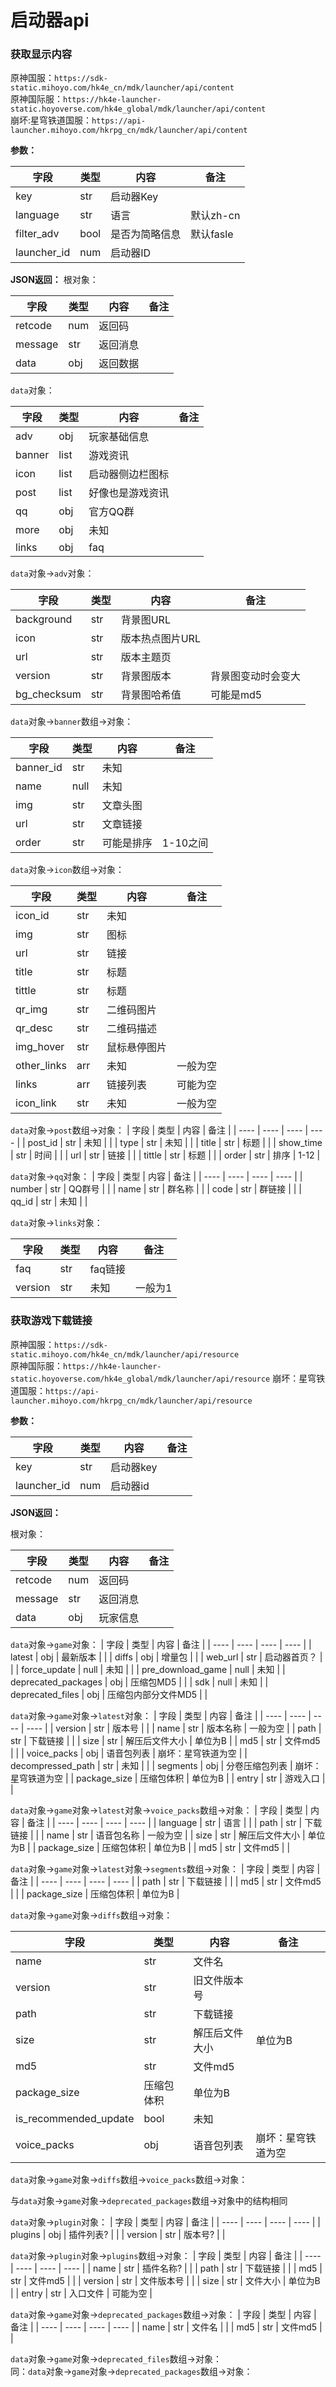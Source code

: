 # 启动器api
### 获取显示内容
原神国服：`https://sdk-static.mihoyo.com/hk4e_cn/mdk/launcher/api/content`
<br>
原神国际服：`https://hk4e-launcher-static.hoyoverse.com/hk4e_global/mdk/launcher/api/content`
<br>
崩坏:星穹铁道国服：`https://api-launcher.mihoyo.com/hkrpg_cn/mdk/launcher/api/content`

**参数：**

| 字段 | 类型 | 内容 | 备注 |
| ---- | ---- | ---- | ---- |
| key | str | 启动器Key | |
| language | str | 语言 | 默认zh-cn |
| filter_adv | bool | 是否为简略信息 | 默认fasle |
| launcher_id | num | 启动器ID | |

**JSON返回：**
根对象：

| 字段 | 类型 | 内容 | 备注 |
| ---- | ---- | ---- | ---- |
| retcode | num | 返回码 | |
| message | str | 返回消息 | |
| data | obj | 返回数据 | |

`data`对象：

| 字段 | 类型 | 内容 | 备注 |
| ---- | ---- | ---- | ---- |
| adv | obj | 玩家基础信息 | |
| banner | list | 游戏资讯 | |
| icon | list | 启动器侧边栏图标 | |
| post | list | 好像也是游戏资讯 | |
| qq | obj | 官方QQ群 | |
| more | obj | 未知 |  |
| links | obj | faq | |

`data`对象→`adv`对象：

| 字段 | 类型 | 内容 | 备注 |
| ---- | ---- | ---- | ---- |
| background | str | 背景图URL | |
| icon | str | 版本热点图片URL | |
| url | str | 版本主题页 | |
| version | str | 背景图版本 | 背景图变动时会变大 |
| bg_checksum | str | 背景图哈希值 | 可能是md5 |

`data`对象→`banner`数组→对象：

| 字段 | 类型 | 内容 | 备注 |
| ---- | ---- | ---- | ---- |
| banner_id | str | 未知 | |
| name | null | 未知 | |
| img | str | 文章头图 | |
| url | str | 文章链接 | |
| order | str | 可能是排序 | 1-10之间 |

`data`对象→`icon`数组→对象：

| 字段 | 类型 | 内容 | 备注 |
| ---- | ---- | ---- | ---- |
| icon_id | str | 未知 | |
| img | str | 图标 | |
| url | str | 链接 | |
| title | str | 标题 | |
| tittle | str | 标题 | |
| qr_img | str | 二维码图片 | |
| qr_desc | str | 二维码描述 | |
| img_hover | str | 鼠标悬停图片 | |
| other_links | arr | 未知 | 一般为空 |
| links | arr | 链接列表 | 可能为空 |
| icon_link | str | 未知 | 一般为空 |

`data`对象→`post`数组→对象：
| 字段 | 类型 | 内容 | 备注 |
| ---- | ---- | ---- | ---- |
| post_id | str | 未知 | |
| type | str | 未知 | |
| title | str | 标题 | |
| show_time | str | 时间 | |
| url | str | 链接 | |
| tittle | str | 标题 | |
| order | str | 排序 | 1-12 |

`data`对象→`qq`对象：
| 字段 | 类型 | 内容 | 备注 |
| ---- | ---- | ---- | ---- |
| number | str | QQ群号 | |
| name | str | 群名称 | |
| code | str | 群链接 | |
| qq_id | str | 未知 | |
 
`data`对象→`links`对象：

| 字段 | 类型 | 内容 | 备注 |
| ---- | ---- | ---- | ---- |
| faq | str | faq链接 | |
| version | str | 未知 | 一般为1 |

### 获取游戏下载链接

原神国服：`https://sdk-static.mihoyo.com/hk4e_cn/mdk/launcher/api/resource`
<br>
原神国际服：`https://hk4e-launcher-static.hoyoverse.com/hk4e_global/mdk/launcher/api/resource`
崩坏：星穹铁道国服：`https://api-launcher.mihoyo.com/hkrpg_cn/mdk/launcher/api/resource`


**参数：**

| 字段 | 类型 | 内容 | 备注 |
| ---- | ---- | ---- | ---- |
| key | str | 启动器key | |
| launcher_id | num | 启动器id | |

**JSON返回：**

根对象：

| 字段 | 类型 | 内容 | 备注 |
| ---- | ---- | ---- | ---- |
| retcode | num | 返回码 | |
| message | str | 返回消息 | |
| data | obj | 玩家信息 | |

`data`对象→`game`对象：
| 字段 | 类型 | 内容 | 备注 |
| ---- | ---- | ---- | ---- |
| latest | obj | 最新版本 | |
| diffs | obj | 增量包 | |
| web_url | str | 启动器首页？ | |
| force_update | null | 未知 | |
| pre_download_game | null | 未知 |
| deprecated_packages | obj | 压缩包MD5 | |
| sdk | null | 未知 |
| deprecated_files | obj | 压缩包内部分文件MD5 | |

`data`对象→`game`对象→`latest`对象：
| 字段 | 类型 | 内容 | 备注 |
| ---- | ---- | ---- | ---- |
| version | str | 版本号 | |
| name | str | 版本名称 | 一般为空 |
| path | str | 下载链接 | |
| size | str | 解压后文件大小 | 单位为B |
| md5 | str | 文件md5 | |
| voice_packs | obj | 语音包列表 | 崩坏：星穹铁道为空 |
| decompressed_path | str | 未知 | |
| segments | obj | 分卷压缩包列表 | 崩坏：星穹铁道为空 |
| package_size | 压缩包体积 | 单位为B |
| entry | str | 游戏入口 | |

`data`对象→`game`对象→`latest`对象→`voice_packs`数组→对象：
| 字段 | 类型 | 内容 | 备注 |
| ---- | ---- | ---- | ---- |
| language | str | 语言 | |
| path | str | 下载链接 | |
| name | str | 语音包名称 | 一般为空 |
| size | str | 解压后文件大小 | 单位为B |
| package_size | 压缩包体积 | 单位为B |
| md5 | str | 文件md5 | |

`data`对象→`game`对象→`latest`对象→`segments`数组→对象：
| 字段 | 类型 | 内容 | 备注 |
| ---- | ---- | ---- | ---- |
| path | str | 下载链接 | |
| md5 | str | 文件md5 | |
| package_size | 压缩包体积 | 单位为B |

`data`对象→`game`对象→`diffs`数组→对象：

| 字段 | 类型 | 内容 | 备注 |
| ---- | ---- | ---- | ---- |
| name | str | 文件名 | |
| version | str | 旧文件版本号 | |
| path | str | 下载链接 | |
| size | str | 解压后文件大小 | 单位为B |
| md5 | str | 文件md5 | |
| package_size | 压缩包体积 | 单位为B |
| is_recommended_update | bool | 未知 | |
| voice_packs | obj | 语音包列表 | 崩坏：星穹铁道为空 |

`data`对象→`game`对象→`diffs`数组→`voice_packs`数组→对象：

与`data`对象→`game`对象→`deprecated_packages`数组→对象中的结构相同

`data`对象→`plugin`对象：
| 字段 | 类型 | 内容 | 备注 |
| ---- | ---- | ---- | ---- |
| plugins | obj | 插件列表? | |
| version | str | 版本号? | |

`data`对象→`plugin`对象→`plugins`数组→对象：
| 字段 | 类型 | 内容 | 备注 |
| ---- | ---- | ---- | ---- |
| name | str | 插件名称? | |
| path | str | 下载链接 | |
| md5 | str | 文件md5 | |
| version | str | 文件版本号 | |
| size | str | 文件大小 | 单位为B |
| entry | str | 入口文件 | 可能为空 |

`data`对象→`game`对象→`deprecated_packages`数组→对象：
| 字段 | 类型 | 内容 | 备注 |
| ---- | ---- | ---- | ---- |
| name | str | 文件名 | |
| md5 | str | 文件md5 | |

`data`对象→`game`对象→`deprecated_files`数组→对象：
<br>
同：`data`对象→`game`对象→`deprecated_packages`数组→对象：
